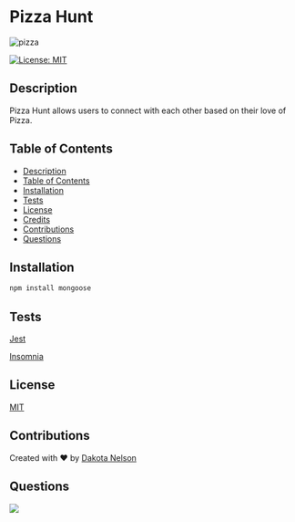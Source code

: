 # Pizza Hunt

![pizza](https://user-images.githubusercontent.com/77229281/129642232-96a98bda-1307-46a4-b78d-e6f7a6f938a1.png)


[![License: MIT](https://img.shields.io/badge/License-MIT-yellow.svg)](https://opensource.org/licenses/MIT)

## Description

Pizza Hunt allows users to connect with each other based on their love of Pizza.

## Table of Contents

  - [Description](#description)
  - [Table of Contents](#table-of-contents)
  - [Installation](#installation)
  - [Tests](#tests)
  - [License](#license)
  - [Credits](#credits)
  - [Contributions](#contributing)
  - [Questions](#questions)

## Installation

```bash
npm install mongoose
```

## Tests

[Jest](https://jestjs.io/docs/getting-started)

[Insomnia](https://support.insomnia.rest/)

## License

[MIT](https://opensource.org/licenses/MIT)

## Contributions

Created with ❤️ by [Dakota Nelson](https://github.com/kotalilyy)

## Questions

<a href="mailto:kotalilyy@gmail.com?"><img src="https://img.shields.io/badge/gmail-%23DD0031.svg?&style=for-the-badge&logo=gmail&logoColor=white"/></a>
